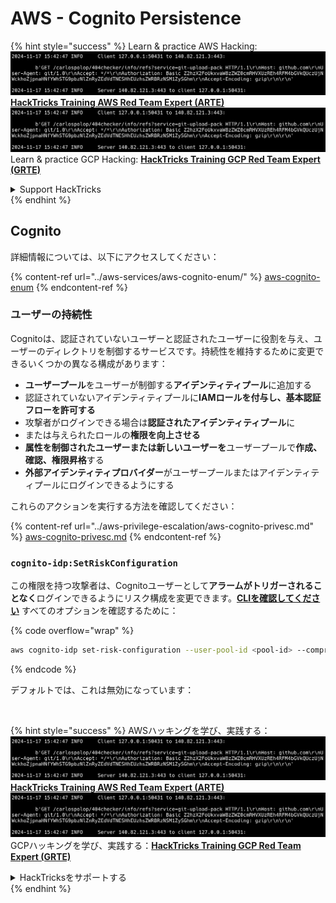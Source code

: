 # AWS - Cognito Persistence

{% hint style="success" %}
Learn & practice AWS Hacking:<img src="../../../.gitbook/assets/image (1).png" alt="" data-size="line">[**HackTricks Training AWS Red Team Expert (ARTE)**](https://training.hacktricks.xyz/courses/arte)<img src="../../../.gitbook/assets/image (1).png" alt="" data-size="line">\
Learn & practice GCP Hacking: <img src="../../../.gitbook/assets/image (2).png" alt="" data-size="line">[**HackTricks Training GCP Red Team Expert (GRTE)**<img src="../../../.gitbook/assets/image (2).png" alt="" data-size="line">](https://training.hacktricks.xyz/courses/grte)

<details>

<summary>Support HackTricks</summary>

* Check the [**subscription plans**](https://github.com/sponsors/carlospolop)!
* **Join the** 💬 [**Discord group**](https://discord.gg/hRep4RUj7f) or the [**telegram group**](https://t.me/peass) or **follow** us on **Twitter** 🐦 [**@hacktricks\_live**](https://twitter.com/hacktricks\_live)**.**
* **Share hacking tricks by submitting PRs to the** [**HackTricks**](https://github.com/carlospolop/hacktricks) and [**HackTricks Cloud**](https://github.com/carlospolop/hacktricks-cloud) github repos.

</details>
{% endhint %}

## Cognito

詳細情報については、以下にアクセスしてください：

{% content-ref url="../aws-services/aws-cognito-enum/" %}
[aws-cognito-enum](../aws-services/aws-cognito-enum/)
{% endcontent-ref %}

### ユーザーの持続性

Cognitoは、認証されていないユーザーと認証されたユーザーに役割を与え、ユーザーのディレクトリを制御するサービスです。持続性を維持するために変更できるいくつかの異なる構成があります：

* **ユーザープール**をユーザーが制御する**アイデンティティプール**に追加する
* 認証されていないアイデンティティプールに**IAMロールを付与し、基本認証フローを許可する**
* 攻撃者がログインできる場合は**認証されたアイデンティティプール**に
* または与えられたロールの**権限を向上させる**
* **属性を制御されたユーザーまたは新しいユーザーを**ユーザープールで**作成、確認、権限昇格**する
* **外部アイデンティティプロバイダー**がユーザープールまたはアイデンティティプールにログインできるようにする

これらのアクションを実行する方法を確認してください：

{% content-ref url="../aws-privilege-escalation/aws-cognito-privesc.md" %}
[aws-cognito-privesc.md](../aws-privilege-escalation/aws-cognito-privesc.md)
{% endcontent-ref %}

### `cognito-idp:SetRiskConfiguration`

この権限を持つ攻撃者は、Cognitoユーザーとして**アラームがトリガーされることなく**ログインできるようにリスク構成を変更できます。[**CLIを確認してください**](https://docs.aws.amazon.com/cli/latest/reference/cognito-idp/set-risk-configuration.html) すべてのオプションを確認するために：

{% code overflow="wrap" %}
```bash
aws cognito-idp set-risk-configuration --user-pool-id <pool-id> --compromised-credentials-risk-configuration EventFilter=SIGN_UP,Actions={EventAction=NO_ACTION}
```
{% endcode %}

デフォルトでは、これは無効になっています：

<figure><img src="https://lh6.googleusercontent.com/EOiM0EVuEgZDfW3rOJHLQjd09-KmvraCMssjZYpY9sVha6NcxwUjStrLbZxAT3D3j9y08kd5oobvW8a2fLUVROyhkHaB1OPhd7X6gJW3AEQtlZM62q41uYJjTY1EJ0iQg6Orr1O7yZ798EpIJ87og4Tbzw=s2048" alt=""><figcaption></figcaption></figure>

{% hint style="success" %}
AWSハッキングを学び、実践する：<img src="../../../.gitbook/assets/image (1).png" alt="" data-size="line">[**HackTricks Training AWS Red Team Expert (ARTE)**](https://training.hacktricks.xyz/courses/arte)<img src="../../../.gitbook/assets/image (1).png" alt="" data-size="line">\
GCPハッキングを学び、実践する：<img src="../../../.gitbook/assets/image (2).png" alt="" data-size="line">[**HackTricks Training GCP Red Team Expert (GRTE)**<img src="../../../.gitbook/assets/image (2).png" alt="" data-size="line">](https://training.hacktricks.xyz/courses/grte)

<details>

<summary>HackTricksをサポートする</summary>

* [**サブスクリプションプラン**](https://github.com/sponsors/carlospolop)を確認してください！
* **💬 [**Discordグループ**](https://discord.gg/hRep4RUj7f)または[**Telegramグループ**](https://t.me/peass)に参加するか、**Twitter** 🐦 [**@hacktricks\_live**](https://twitter.com/hacktricks\_live)**をフォローしてください。**
* **ハッキングのトリックを共有するには、[**HackTricks**](https://github.com/carlospolop/hacktricks)および[**HackTricks Cloud**](https://github.com/carlospolop/hacktricks-cloud)のGitHubリポジトリにPRを提出してください。**

</details>
{% endhint %}

